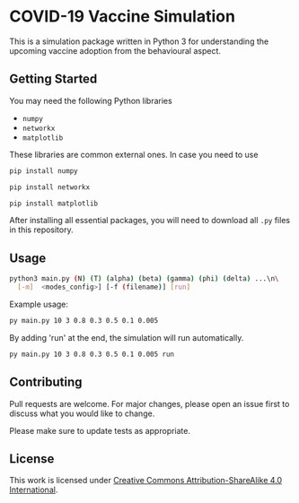# COVID-19 Vaccine Simulation

This is a simulation package written in Python 3 for understanding the upcoming vaccine adoption from the behavioural aspect.

## Getting Started

You may need the following Python libraries
* `numpy`
* `networkx`
* `matplotlib`

These libraries are common external ones. In case you need to use
```bash
pip install numpy
```
```bash
pip install networkx
```
```bash
pip install matplotlib
```

After installing all essential packages, you will need to download all `.py` files in this repository. 

## Usage

```bash
python3 main.py (N) (T) (alpha) (beta) (gamma) (phi) (delta) ...\n\
  [-m]  <modes_config>] [-f (filename)] [run]
```

Example usage:
```bash
py main.py 10 3 0.8 0.3 0.5 0.1 0.005
```
By adding 'run' at the end, the simulation will run automatically.
```bash
py main.py 10 3 0.8 0.3 0.5 0.1 0.005 run
```

## Contributing
Pull requests are welcome. For major changes, please open an issue first to discuss what you would like to change.

Please make sure to update tests as appropriate.

## License
This work is licensed under [Creative Commons Attribution-ShareAlike 4.0 International](https://creativecommons.org/licenses/by-sa/4.0/).
